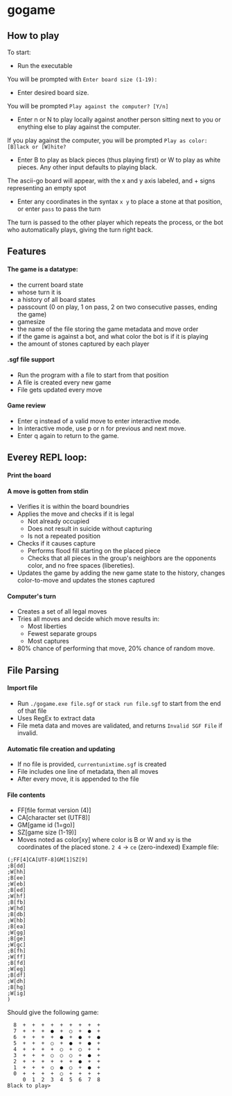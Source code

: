 # gogame

## How to play

To start:

- Run the executable

You will be prompted with `Enter board size (1-19):`

- Enter desired board size.

You will be prompted `Play against the computer? [Y/n]`

- Enter n or N to play locally against another person sitting next to you or enything else to play against the computer.

If you play against the computer, you will be prompted `Play as color: [B]lack or [W]hite?`

- Enter B to play as black pieces (thus playing first) or W to play as white pieces. Any other input defaults to playing black.

The ascii-go board will appear, with the x and y axis labeled, and + signs representing an empty spot

- Enter any coordinates in the syntax `x y` to place a stone at that position, or enter `pass` to pass the turn

The turn is passed to the other player which repeats the process, or the bot who automatically plays, giving the turn right back.


## Features
#### The game is a datatype:
- the current board state 
- whose turn it is 
- a history of all board states
- passcount (0 on play, 1 on pass, 2 on two consecutive passes, ending the game)
- gamesize
- the name of the file storing the game metadata and move order
- if the game is against a bot, and what color the bot is if it is playing
- the amount of stones captured by each player

#### .sgf file support
- Run the program with a file to start from that position
- A file is created every new game
- File gets updated every move

#### Game review
- Enter q instead of a valid move to enter interactive mode.
- In interactive mode, use p or n for previous and next move.
- Enter q again to return to the game.

## Everey REPL loop:
#### Print the board

#### A move is gotten from stdin
- Verifies it is within the board boundries
- Applies the move and checks if it is legal
    - Not already occupied
    - Does not result in suicide without capturing
    - Is not a repeated position
- Checks if it causes capture
    - Performs flood fill starting on the placed piece
    - Checks that all pieces in the group's neighbors are the opponents color, and no free spaces (libereties).
- Updates the game by adding the new game state to the history, changes color-to-move and updates the stones captured

#### Computer's turn
- Creates a set of all legal moves
- Tries all moves and decide which move results in:
    - Most liberties
    - Fewest separate groups
    - Most captures
- 80% chance of performing that move, 20% chance of random move.

## File Parsing
#### Import file
- Run `./gogame.exe file.sgf` or `stack run file.sgf` to start from the end of that file
- Uses RegEx to extract data
- File meta data and moves are validated, and returns `Invalid SGF File` if invalid.

#### Automatic file creation and updating
- If no file is provided, `currentunixtime.sgf` is created
- File includes one line of metadata, then all moves
- After every move, it is appended to the file

#### File contents
- FF[file format version (4)]
- CA[character set (UTF8)]
- GM[game id (1=go)]
- SZ[game size (1-19)]
- Moves noted as color[xy] where color is B or W and xy is the coordinates of the placed stone. `2 4` -> `ce` (zero-indexed)
Example file:
```
(;FF[4]CA[UTF-8]GM[1]SZ[9]
;B[dd]
;W[hh]
;B[ee]
;W[eb]
;B[ed]
;W[hf]
;B[fb]
;W[hd]
;B[db]
;W[hb]
;B[ea]
;W[gg]
;B[ge]
;W[gc]
;B[fh]
;W[ff]
;B[fd]
;W[eg]
;B[df]
;W[dh]
;B[hg]
;W[ig]
)
```
Should give the following game:
```
  8  +  +  +  +  +  +  +  +  +
  7  +  +  +  ●  +  ○  +  ●  +
  6  +  +  +  +  ●  +  ●  +  ●
  5  +  +  +  ○  +  ●  +  ●  +
  4  +  +  +  +  ○  +  ○  +  +
  3  +  +  +  ○  ○  ○  +  ●  +
  2  +  +  +  +  +  +  ●  +  +
  1  +  +  +  ○  ●  ○  +  ●  +
  0  +  +  +  +  ○  +  +  +  +
     0  1  2  3  4  5  6  7  8
Black to play>
```
